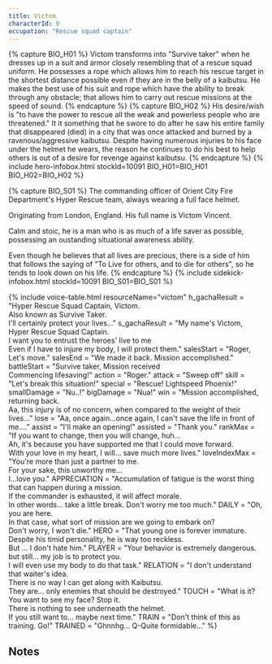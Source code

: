 ```yaml
---
title: Victom
characterId: 9
occupation: "Rescue squad captain"
---
```


{% capture BIO_H01 %}
Victom transforms into "Survive taker" when he dresses up in a suit and armor closely resembling that of a rescue squad uniform. He possesses a rope which allows him to reach his rescue target in the shortest distance possible even if they are in the belly of a kaibutsu.  He makes the best use of his suit and rope which have the ability to break through any obstacle; that allows him to carry out rescue missions at the speed of sound.
{% endcapture %}
{% capture BIO_H02 %}
His desire/wish is "to have the power to rescue all the weak and powerless people who are threatened." It it something that he swore to do after he saw his entire family that disappeared (died) in a city that was once attacked and burned by a ravenous/aggressive kaibutsu. Despite having numerous injuries to his face under the helmet he wears, the reason he continues to do his best to help others is out of a desire for revenge against kaibutsu.
{% endcapture %}
{% include hero-infobox.html stockId=10091 BIO_H01=BIO_H01 BIO_H02=BIO_H02 %}

{% capture BIO_S01 %}
The commanding officer of Orient City Fire Department's Hyper Rescue team, always wearing a full face helmet.

Originating from London, England. His full name is Victom Vincent.

Calm and stoic, he is a man who is as much of a life saver as possible, possessing an oustanding situational awareness ability.

Even though he believes that all lives are precious, there is a side of him that follows the saying of "To Live for others, and to die for others", so he tends to look down on his life.
{% endcapture %}
{% include sidekick-infobox.html stockId=10091 BIO_S01=BIO_S01 %}

{% include voice-table.html resourceName="victom"
h_gachaResult = "Hyper Rescue Squad Captain, Victom.<br>Also known as Survive Taker.<br>I'll certainly protect your lives…"
s_gachaResult = "My name's Victom, Hyper Rescue Squad Captain.<br>I want you to entrust the heroes' live to me<br>Even if I have to injure my body, I will protect them."
salesStart = "Roger, Let's move."
salesEnd = "We made it back. Mission accomplished."
battleStart = "Survive taker, Mission received<br>Commencing lifesaving!"
action = "Roger."
attack = "Sweep off"
skill = "Let's break this situation!"
special = "Rescue! Lightspeed Phoenix!"
smallDamage = "Nu..!"
bigDamage = "Nua!"
win = "Mission accomplished, returning back.<br>Aa, this injury is of no concern, when compared to the weight of their lives…"
lose = "Aa, once again…once again, I can't save the life in front of me…."
assist = "I'll make an opening!"
assisted = "Thank you."
rankMax = "If you want to change, then you will change, huh…<br>Ah, it's because you have supported me that I could move forward.<br>With your love in my heart, I will... save much more lives."
loveIndexMax = "You're more than just a partner to me.<br>For your sake, this unworthy me…<br>I…love you."
APPRECIATION = "Accumulation of fatigue is the worst thing that can happen during a mission.<br>If the commander is exhausted, it will affect morale.<br>In other words... take a little break. Don't worry me too much."
DAILY = "Oh, you are here.<br>In that case, what sort of mission are we going to embark on?<br>Don't worry, I won't die."
HERO = "That young one is forever immature.<br>Despite his timid personality, he is way too reckless.<br>But ... I don't hate him."
PLAYER = "Your behavior is extremely dangerous.<br>but still... my job is to protect you.<br>I will even use my body to do that task."
RELATION = "I don't understand that waiter's idea.<br>There is no way I can get along with Kaibutsu.<br>They are... only enemies that should be destroyed."
TOUCH = "What is it? You want to see my face? Stop it.<br>There is nothing to see underneath the helmet.<br>If you still want to... maybe next time."
TRAIN = "Don't think of this as training. Go!"
TRAINED = "Ghnnhg... Q-Quite formidable…"
%}

## Notes

